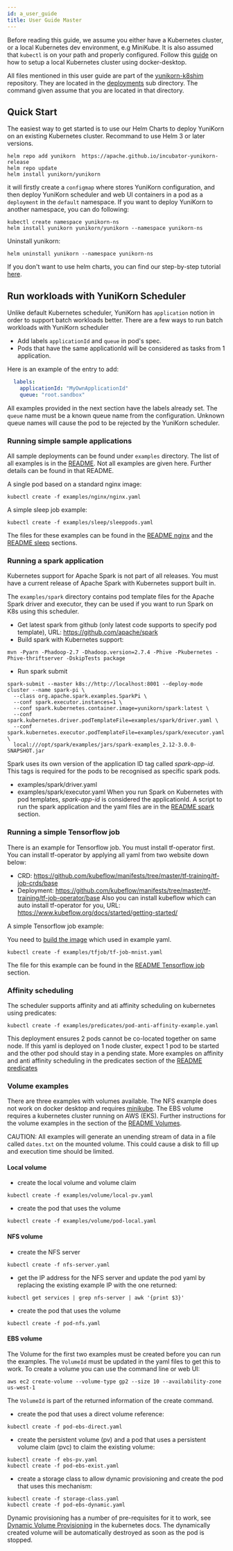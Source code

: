 ```yaml
---
id: a_user_guide
title: User Guide Master
---
```


<!--
Licensed to the Apache Software Foundation (ASF) under one
or more contributor license agreements.  See the NOTICE file
distributed with this work for additional information
regarding copyright ownership.  The ASF licenses this file
to you under the Apache License, Version 2.0 (the
"License"); you may not use this file except in compliance
with the License.  You may obtain a copy of the License at

  http://www.apache.org/licenses/LICENSE-2.0

Unless required by applicable law or agreed to in writing,
software distributed under the License is distributed on an
"AS IS" BASIS, WITHOUT WARRANTIES OR CONDITIONS OF ANY
KIND, either express or implied.  See the License for the
specific language governing permissions and limitations
under the License.
-->

Before reading this guide, we assume you either have a Kubernetes cluster, or a local Kubernetes dev environment, e.g MiniKube.
It is also assumed that `kubectl` is on your path and properly configured.
Follow this [guide](b_env_setup.md) on how to setup a local Kubernetes cluster using docker-desktop.

All files mentioned in this user guide are part of the [yunikorn-k8shim](https://github.com/apache/incubator-yunikorn-k8shim) repository.
They are located in the [deployments](https://github.com/apache/incubator-yunikorn-k8shim/tree/master/deployments/scheduler) sub directory. The command given assume that you are located in that directory.

## Quick Start

The easiest way to get started is to use our Helm Charts to deploy YuniKorn on an existing Kubernetes cluster. Recommand to use Helm 3 or later versions.

```shell script
helm repo add yunikorn  https://apache.github.io/incubator-yunikorn-release
helm repo update
helm install yunikorn/yunikorn
```

it will firstly create a `configmap` where stores YuniKorn configuration, and then deploy YuniKorn scheduler
and web UI containers in a pod as a `deployment` in the `default` namespace. If you want to deploy YuniKorn to another namespace, you can do following:

```shell script
kubectl create namespace yunikorn-ns
helm install yunikorn yunikorn/yunikorn --namespace yunikorn-ns
```

Uninstall yunikorn:
```shell script
helm uninstall yunikorn --namespace yunikorn-ns
```

If you don't want to use helm charts, you can find our step-by-step
tutorial [here](b_deployment.md).

## Run workloads with YuniKorn Scheduler

Unlike default Kubernetes scheduler, YuniKorn has `application` notion in order to support batch workloads better.
There are a few ways to run batch workloads with YuniKorn scheduler

- Add labels `applicationId` and `queue` in pod's spec.
- Pods that have the same applicationId will be considered as tasks from 1 application.

Here is an example of the entry to add:
```yaml
  labels:
    applicationId: "MyOwnApplicationId"
    queue: "root.sandbox"
```   
All examples provided in the next section have the labels already set. The `queue` name must be a known queue name from the configuration.
Unknown queue names will cause the pod to be rejected by the YuniKorn scheduler.  

### Running simple sample applications

All sample deployments can be found under `examples` directory.
The list of all examples is in the [README](https://github.com/apache/incubator-yunikorn-k8shim/blob/master/deployments/examples).
Not all examples are given here. Further details can be found in that README.

A single pod based on a standard nginx image: 
```
kubectl create -f examples/nginx/nginx.yaml
```
A simple sleep job example:
```
kubectl create -f examples/sleep/sleeppods.yaml
```
The files for these examples can be found in the [README nginx](https://github.com/apache/incubator-yunikorn-k8shim/tree/master/deployments/examples#nginx) and the [README sleep](https://github.com/apache/incubator-yunikorn-k8shim/tree/master/deployments/examples#sleep) sections.

### Running a spark application
Kubernetes support for Apache Spark is not part of all releases. You must have a current release of Apache Spark with Kubernetes support built in. 

The `examples/spark` directory contains pod template files for the Apache Spark driver and executor, they can be used if you want to run Spark on K8s using this scheduler.

* Get latest spark from github (only latest code supports to specify pod template), URL: https://github.com/apache/spark
* Build spark with Kubernetes support:
```
mvn -Pyarn -Phadoop-2.7 -Dhadoop.version=2.7.4 -Phive -Pkubernetes -Phive-thriftserver -DskipTests package
```
* Run spark submit
```
spark-submit --master k8s://http://localhost:8001 --deploy-mode cluster --name spark-pi \
  --class org.apache.spark.examples.SparkPi \
  --conf spark.executor.instances=1 \
  --conf spark.kubernetes.container.image=yunikorn/spark:latest \
  --conf spark.kubernetes.driver.podTemplateFile=examples/spark/driver.yaml \
  --conf spark.kubernetes.executor.podTemplateFile=examples/spark/executor.yaml \
  local:///opt/spark/examples/jars/spark-examples_2.12-3.0.0-SNAPSHOT.jar
```

Spark uses its own version of the application ID tag called *spark-app-id*. This tags is required for the pods to be recognised as specific spark pods.  
* examples/spark/driver.yaml
* examples/spark/executor.yaml
When you run Spark on Kubernetes with pod templates, *spark-app-id* is considered the applicationId.
A script to run the spark application and the yaml files are in the [README spark](https://github.com/apache/incubator-yunikorn-k8shim/tree/master/deployments/examples#spark) section.

### Running a simple Tensorflow job 
There is an example for Tensorflow job. You must install tf-operator first. 
You can install tf-operator by applying all yaml from two website down below:
* CRD: https://github.com/kubeflow/manifests/tree/master/tf-training/tf-job-crds/base
* Deployment: https://github.com/kubeflow/manifests/tree/master/tf-training/tf-job-operator/base
Also you can install kubeflow which can auto install tf-operator for you, URL: https://www.kubeflow.org/docs/started/getting-started/

A simple Tensorflow job example:

You need to [build the image](https://github.com/kubeflow/tf-operator/tree/master/examples/v1/dist-mnist) which used in example yaml.
```
kubectl create -f examples/tfjob/tf-job-mnist.yaml
```

The file for this example can be found in the [README Tensorflow job](https://github.com/apache/incubator-yunikorn-k8shim/tree/master/deployments/examples#Tensorflow-job) section.

### Affinity scheduling
The scheduler supports affinity and ati affinity scheduling on kubernetes using predicates:
```
kubectl create -f examples/predicates/pod-anti-affinity-example.yaml
```
This deployment ensures 2 pods cannot be co-located together on same node.
If this yaml is deployed on 1 node cluster, expect 1 pod to be started and the other pod should stay in a pending state.
More examples on affinity and anti affinity scheduling in the predicates section of the [README predicates](https://github.com/apache/incubator-yunikorn-k8shim/tree/master/deployments/examples#predicates)

### Volume examples
There are three examples with volumes available. The NFS example does not work on docker desktop and requires [minikube](https://kubernetes.io/docs/tasks/tools/install-minikube/). 
The EBS volume requires a kubernetes cluster running on AWS (EKS).
Further instructions for the volume examples in the section of the [README Volumes](https://github.com/apache/incubator-yunikorn-k8shim/tree/master/deployments/examples#volumes).

CAUTION: All examples will generate an unending stream of data in a file called `dates.txt` on the mounted volume. This could cause a disk to fill up and execution time should be limited. 

#### Local volume
* create the local volume and volume claim
```
kubectl create -f examples/volume/local-pv.yaml
```
* create the pod that uses the volume
```
kubectl create -f examples/volume/pod-local.yaml
```

#### NFS volume
* create the NFS server
```
kubectl create -f nfs-server.yaml
```
* get the IP address for the NFS server and update the pod yaml by replacing the existing example IP with the one returned:
```
kubectl get services | grep nfs-server | awk '{print $3}'
```
* create the pod that uses the volume
```
kubectl create -f pod-nfs.yaml
```

#### EBS volume
The Volume for the first two examples must be created before you can run the examples. The `VolumeId` must be updated in the yaml files to get this to work.
To create a volume you can use the command line or web UI:
```
aws ec2 create-volume --volume-type gp2 --size 10 --availability-zone us-west-1
```
The `VolumeId` is part of the returned information of the create command.

* create the pod that uses a direct volume reference:
```
kubectl create -f pod-ebs-direct.yaml
```
* create the persistent volume (pv) and a pod that uses a persistent volume claim (pvc) to claim the existing volume:
```
kubectl create -f ebs-pv.yaml
kubectl create -f pod-ebs-exist.yaml
```
* create a storage class to allow dynamic provisioning and create the pod that uses this mechanism:
```
kubectl create -f storage-class.yaml
kubectl create -f pod-ebs-dynamic.yaml
```
Dynamic provisioning has a number of pre-requisites for it to work, see [Dynamic Volume Provisioning](https://kubernetes.io/docs/concepts/storage/dynamic-provisioning/) in the kubernetes docs. 
The dynamically created volume will be automatically destroyed as soon as the pod is stopped.
